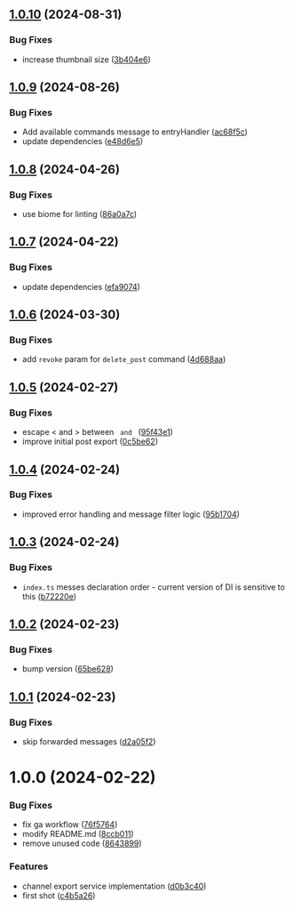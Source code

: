 ## [1.0.10](https://github.com/en9inerd/jekyll-post-bot/compare/v1.0.9...v1.0.10) (2024-08-31)


### Bug Fixes

* increase thumbnail size ([3b404e6](https://github.com/en9inerd/jekyll-post-bot/commit/3b404e6b0eaed6cc073b725b62d7efafd245d287))

## [1.0.9](https://github.com/en9inerd/jekyll-post-bot/compare/v1.0.8...v1.0.9) (2024-08-26)


### Bug Fixes

* Add available commands message to entryHandler ([ac68f5c](https://github.com/en9inerd/jekyll-post-bot/commit/ac68f5c1852c0f53946363e821f0fd1865e1228c))
* update dependencies ([e48d6e5](https://github.com/en9inerd/jekyll-post-bot/commit/e48d6e5392e9af3b955609f701baf00375cb5f02))

## [1.0.8](https://github.com/en9inerd/jekyll-post-bot/compare/v1.0.7...v1.0.8) (2024-04-26)


### Bug Fixes

* use biome for linting ([86a0a7c](https://github.com/en9inerd/jekyll-post-bot/commit/86a0a7c3e9f1ef6071fdfd0ad69bd2aa92d346af))

## [1.0.7](https://github.com/en9inerd/jekyll-post-bot/compare/v1.0.6...v1.0.7) (2024-04-22)


### Bug Fixes

* update dependencies ([efa9074](https://github.com/en9inerd/jekyll-post-bot/commit/efa9074925265fff4e14d6adc47d08f688fd5846))

## [1.0.6](https://github.com/en9inerd/jekyll-post-bot/compare/v1.0.5...v1.0.6) (2024-03-30)


### Bug Fixes

* add `revoke` param for `delete_post` command ([4d688aa](https://github.com/en9inerd/jekyll-post-bot/commit/4d688aa89eae5dd155b6f5b7fcf691c10e549ab0))

## [1.0.5](https://github.com/en9inerd/jekyll-post-bot/compare/v1.0.4...v1.0.5) (2024-02-27)


### Bug Fixes

* escape < and > between <code> and </code> ([95f43e1](https://github.com/en9inerd/jekyll-post-bot/commit/95f43e1236241878eb384cdd948d26bba93d6e5f))
* improve initial post export ([0c5be62](https://github.com/en9inerd/jekyll-post-bot/commit/0c5be62422dbdc129bc152d1a25f0777c08a6e8b))

## [1.0.4](https://github.com/en9inerd/jekyll-post-bot/compare/v1.0.3...v1.0.4) (2024-02-24)


### Bug Fixes

* improved error handling and message filter logic ([95b1704](https://github.com/en9inerd/jekyll-post-bot/commit/95b170487c242316a1bf9601224626948b75c8f2))

## [1.0.3](https://github.com/en9inerd/jekyll-post-bot/compare/v1.0.2...v1.0.3) (2024-02-24)


### Bug Fixes

* `index.ts` messes declaration order - current version of DI is sensitive to this ([b72220e](https://github.com/en9inerd/jekyll-post-bot/commit/b72220ea701acdb952c6e94aac36171ffdf09a95))

## [1.0.2](https://github.com/en9inerd/jekyll-post-bot/compare/v1.0.1...v1.0.2) (2024-02-23)


### Bug Fixes

* bump version ([65be628](https://github.com/en9inerd/jekyll-post-bot/commit/65be62846505c69d3507baabc69d7537f2b9259c))

## [1.0.1](https://github.com/en9inerd/jekyll-post-bot/compare/v1.0.0...v1.0.1) (2024-02-23)


### Bug Fixes

* skip forwarded messages ([d2a05f2](https://github.com/en9inerd/jekyll-post-bot/commit/d2a05f20abbfb11781ab2034d74eed98ef0bb68a))

# 1.0.0 (2024-02-22)


### Bug Fixes

* fix ga workflow ([76f5764](https://github.com/en9inerd/jekyll-post-bot/commit/76f57646df8c845bcc8500c1c820d1ce3a038e6e))
* modify README.md ([8ccb011](https://github.com/en9inerd/jekyll-post-bot/commit/8ccb011519e2c14822cf64048074713fd9a0c6e4))
* remove unused code ([8643899](https://github.com/en9inerd/jekyll-post-bot/commit/86438997f67123dfe173625546411a5a08a84c0c))


### Features

* channel export service implementation ([d0b3c40](https://github.com/en9inerd/jekyll-post-bot/commit/d0b3c405c32306d94a588837cc1fe8324bbcc6a4))
* first shot ([c4b5a26](https://github.com/en9inerd/jekyll-post-bot/commit/c4b5a2639d5d4a29b17357941525ac9fa2f569a8))
